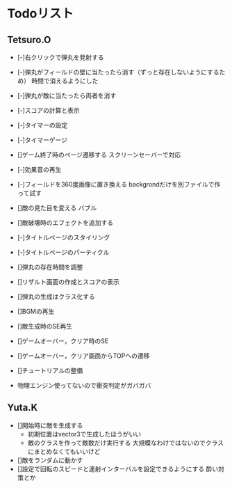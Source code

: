 # Todoリスト

## Tetsuro.O
- [-]右クリックで弾丸を発射する
- [-]弾丸がフィールドの壁に当たったら消す（ずっと存在しないようにするため）
時間で消えるようにした
- [-]弾丸が敵に当たったら両者を消す
- [-]スコアの計算と表示
- [-]タイマーの設定
- [-]タイマーゲージ
- []ゲーム終了時のページ遷移する
スクリーンセーバーで対応
- [-]効果音の再生

- [-]フィールドを360度画像に置き換える
backgrondだけを別ファイルで作って試す
- []敵の見た目を変える
バブル
- []敵破壊時のエフェクトを追加する
- [-]タイトルページのスタイリング
- [-]タイトルページのパーティクル
- []弾丸の存在時間を調整
- []リザルト画面の作成とスコアの表示
- []弾丸の生成はクラス化する
- []BGMの再生
- []敵生成時のSE再生
- []ゲームオーバー，クリア時のSE
- []ゲームオーバー，クリア画面からTOPへの遷移
- []チュートリアルの整備

- 物理エンジン使ってないので衝突判定がガバガバ



## Yuta.K

- []開始時に敵を生成する
    - 初期位置はvector3で生成したほうがいい
    - 敵のクラスを作って敵数だけ実行する
    大規模なわけではないのでクラスにまとめなくてもいいけど
- []敵をランダムに動かす
- []設定で回転のスピードと連射インターバルを設定できるようにする
酔い対策とか